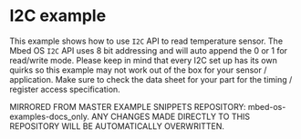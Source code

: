 # I2C example

This example shows how to use `I2C` API to read temperature sensor. The Mbed OS `I2C` API uses 8 bit addressing and will auto append the 0 or 1 for read/write mode. Please keep in mind that every I2C set up has its own quirks so this example may not work out of the box for your sensor / application. Make sure to check the data sheet for your part for the timing / register access specification.

MIRRORED FROM MASTER EXAMPLE SNIPPETS REPOSITORY: mbed-os-examples-docs_only.
ANY CHANGES MADE DIRECTLY TO THIS REPOSITORY WILL BE AUTOMATICALLY OVERWRITTEN.
